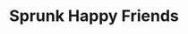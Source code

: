 ---
slug: sprunk-happy-friends
title: Sprunk Happy Friends
description: "Sprunk Happy Friends is an exciting online game. Play for free directly in your browser!"
icon: /images/new_mods/Sprunk Happy Friends.png
url: https://wowtbc.net/sprunkin/happy-sprunk-friends/index.html
previewImage: /images/new_mods/Sprunk Happy Friends.png
type: new mods

# SEO配置
seo:
  title: "Sprunk Happy Friends - Play Free Online Game | Fun Browser Games"
  description: "Sprunk Happy Friends - Play this fun online game for free in your browser. No download required!"
  ogImage: "/images/new_mods/Sprunk Happy Friends.png"
  keywords: "sprunk-happy-friends, online game, browser game, free game, new mods game, play online"

videoUrls:
  - https://www.youtube.com/embed/example1
  - https://www.youtube.com/embed/example2

whyPlay:
  title: "Why Play Sprunk Happy Friends?"
  items:
    - "Immersive Gameplay: Sprunk Happy Friends offers an engaging and immersive gaming experience that will keep you entertained for hours"
    - "Challenging Levels: Test your skills with increasingly difficult challenges and obstacles"
    - "Beautiful Graphics: Enjoy stunning visuals and smooth animations that bring the game world to life"
    - "Regular Updates: New content and features are added regularly to keep the game fresh and exciting"
    - "Free to Play: Experience all the fun without spending a penny"
    - "Community Features: Connect with other players, share strategies, and compete for high scores"
    - "Cross-Platform: Play on any device with a web browser, no downloads required"

features:
  title: "Key Features of Sprunk Happy Friends"
  image: "/images/new_mods/Sprunk Happy Friends.png"
  items:
    - "Intuitive Controls: Easy to learn controls make Sprunk Happy Friends accessible for players of all skill levels"
    - "Multiple Game Modes: Enjoy various gameplay options that provide different challenges and experiences"
    - "Character Customization: Personalize your gaming experience with unique characters and items"
    - "Achievement System: Complete special tasks to earn rewards and recognition"
    - "Leaderboards: Compete with players worldwide and see who can achieve the highest scores"

characteristics:
  title: "Game Characteristics"
  image: "/images/new_mods/Sprunk Happy Friends.png"
  items:
    - "Genre: New mods game with elements of strategy and skill"
    - "Difficulty: Suitable for both casual gamers and those seeking a challenge"
    - "Play Time: Quick sessions or extended gameplay, depending on your preference"
    - "Art Style: Vibrant and engaging visuals that enhance the gaming experience"
    - "Sound Design: Immersive audio that complements the gameplay perfectly"

info: "Sprunk Happy Friends is an exciting online game that offers players a unique and engaging gaming experience. With its intuitive controls, stunning visuals, and challenging gameplay, Sprunk Happy Friends provides hours of entertainment for players of all ages and skill levels. Whether you're looking for a quick gaming session during a break or an extended play session, Sprunk Happy Friends delivers an immersive experience that will keep you coming back for more. The game features multiple levels of increasing difficulty, ensuring that players are constantly challenged as they progress. With regular updates adding new content and features, Sprunk Happy Friends remains fresh and exciting, providing endless entertainment options for its growing community of players."

howToPlayIntro: "Welcome to Sprunk Happy Friends! This guide will walk you through the basics and help you master the game. Whether you're a beginner or looking to improve your skills, these tips and instructions will enhance your gaming experience."

howToPlaySteps:
  - title: "Getting Started"
    description: "Begin your Sprunk Happy Friends adventure by familiarizing yourself with the controls. Use your keyboard or mouse to navigate through the game interface. The tutorial will guide you through the basic mechanics and help you understand the objectives."
  - title: "Understanding the Objectives"
    description: "In Sprunk Happy Friends, your main goal is to progress through levels by completing specific objectives. Each level presents unique challenges that require different strategies and approaches."
  - title: "Mastering the Controls"
    description: "Practice using the controls to improve your precision and reaction time. Sprunk Happy Friends requires quick reflexes and strategic thinking to overcome obstacles and defeat opponents."
  - title: "Utilizing Power-ups"
    description: "Collect power-ups throughout the game to enhance your abilities and overcome difficult challenges. Each power-up offers unique advantages that can be crucial for success."
  - title: "Developing Strategies"
    description: "As you progress in Sprunk Happy Friends, develop effective strategies for different scenarios. Analyze patterns, anticipate challenges, and adapt your approach to maximize your performance."

faq:
  title: "Frequently Asked Questions about Sprunk Happy Friends"
  items:
    - question: "Is Sprunk Happy Friends free to play?"
      answer: "Yes, Sprunk Happy Friends is completely free to play directly in your web browser. No downloads or purchases are required to enjoy the full game experience."
    - question: "Can I play Sprunk Happy Friends on mobile devices?"
      answer: "Yes, Sprunk Happy Friends is optimized for both desktop and mobile play. You can enjoy the game on any device with a web browser and internet connection."
    - question: "Are there any in-game purchases?"
      answer: "While Sprunk Happy Friends is free to play, there may be optional in-game purchases available for cosmetic items or additional features that don't affect core gameplay."
    - question: "How often is Sprunk Happy Friends updated?"
      answer: "The developers regularly update Sprunk Happy Friends with new content, features, and improvements based on player feedback and game performance."
    - question: "Can I play Sprunk Happy Friends offline?"
      answer: "Currently, Sprunk Happy Friends requires an internet connection to play as it's a browser-based online game."
    - question: "Is Sprunk Happy Friends suitable for children?"
      answer: "Yes, Sprunk Happy Friends is designed to be family-friendly and suitable for players of all ages."
    - question: "How do I report bugs or issues?"
      answer: "If you encounter any problems while playing Sprunk Happy Friends, you can report them through the game's support page or contact the developers directly through their website."
    - question: "Still Have Questions?"
      answer: "If you have additional questions about Sprunk Happy Friends that aren't covered in this FAQ, please visit our support center or contact our customer service team for assistance."
---
